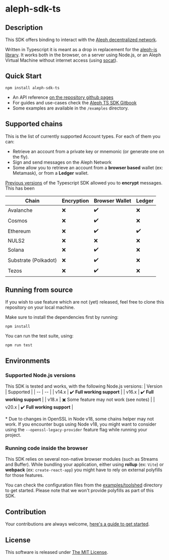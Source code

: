 # aleph-sdk-ts

## Description

This SDK offers binding to interact with the [Aleph decentralized network](https://aleph.im/).

Written in Typescript it is meant as a drop in replacement for the [aleph-js library](https://github.com/aleph-im/aleph-js). It works both in the browser, on a server using Node.js, or an Aleph Virtual Machine without internet access (using [socat](https://manpages.org/socat)).

## Quick Start

```shell
npm install aleph-sdk-ts
```

-   An API reference [on the repository github pages](https://aleph-im.github.io/aleph-sdk-ts/index.html)
-   For guides and use-cases check the [Aleph TS SDK Gitbook](https://aleph-im.gitbook.io/ts-sdk/)
-   Some examples are available in the `/examples` directory.

## Supported chains

This is the list of currently supported Account types. For each of them you can:

-   Retrieve an account from a private key or mnemonic (or generate one on the fly).
-   Sign and send messages on the Aleph Network
-   Some allow you to retrieve an account from a **browser based** wallet (ex: Metamask), or from a **Ledger** wallet.

[Previous versions](https://npmjs.com/package/aleph-sdk-ts) of the Typescript SDK allowed you to **encrypt** messages.
This has been 

| Chain                | Encryption | Browser Wallet     | Ledger             |
|----------------------|------------|--------------------| ------------------ |
| Avalanche            | :x:        | :heavy_check_mark: | :x:                |
| Cosmos               | :x:        | :heavy_check_mark: | :x:                |
| Ethereum             | :x:        | :heavy_check_mark: | :heavy_check_mark: |
| NULS2                | :x:        | :x:                | :x:                |
| Solana               | :x:        | :heavy_check_mark: | :x:                |
| Substrate (Polkadot) | :x:        | :heavy_check_mark: | :x:                |
| Tezos                | :x:        | :heavy_check_mark: | :x:                |

## Running from source

If you wish to use feature which are not (yet) released, feel free to clone this repository on your local machine.

Make sure to install the dependencies first by running:

```
npm install
```

You can run the test suite, using:

```
npm run test
```

## Environments

### Supported Node.js versions

This SDK is tested and works, with the following Node.js versions:
| Version | Supported |
| -- | -- |
| v14.x | :heavy_check_mark: **Full working support** |
| v16.x | :heavy_check_mark: **Full working support** |
| v18.x | :heavy_multiplication_x: Some feature may not work (see notes) |
| v20.x | :heavy_check_mark: **Full working support** |

\* Due to changes in OpenSSL in Node v18, some chains helper may not work. If you encounter bugs using Node v18, you might want to consider using the `--openssl-legacy-provider` feature flag while running your project.

### Running code inside the browser

This SDK relies on several non-native browser modules (such as Streams and Buffer). While bundling your application, either using **rollup** (ex: `Vite`) or **webpack** (ex: `create-react-app`) you might have to rely on external polyfills for those features.

You can check the configuration files from the [examples/toolshed](./examples/toolshed/) directory to get started. Please note that we won't provide polyfills as part of this SDK.

## Contribution

Your contributions are always welcome, [here's a guide to get started](./contributing.md).

## License

This software is released under [The MIT License](./LICENSE).
